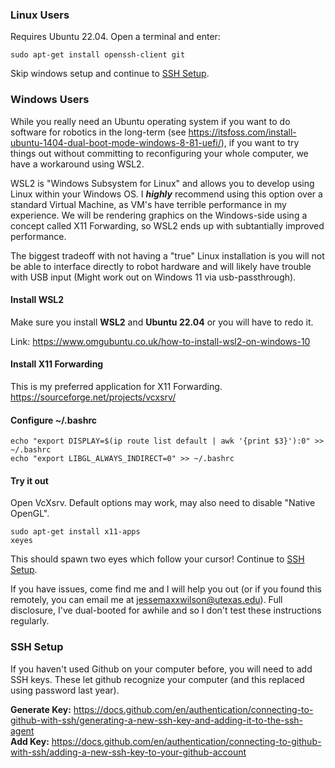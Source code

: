 ### Linux Users
Requires Ubuntu 22.04.
Open a terminal and enter:
```
sudo apt-get install openssh-client git
```
Skip windows setup and continue to [SSH Setup](#ssh-setup).

### Windows Users
While you really need an Ubuntu operating system if you want to do software for robotics in the long-term (see https://itsfoss.com/install-ubuntu-1404-dual-boot-mode-windows-8-81-uefi/), if you want to try things out without committing to reconfiguring your whole computer, we have a workaround using WSL2.

WSL2 is "Windows Subsystem for Linux" and allows you to develop using Linux within your Windows OS. I _**highly**_ recommend using this option over a standard Virtual Machine, as VM's have terrible performance in my experience. We will be rendering graphics on the Windows-side using a concept called X11 Forwarding, so WSL2 ends up with subtantially improved performance.

The biggest tradeoff with not having a "true" Linux installation is you will not be able to interface directly to robot hardware and will likely have trouble with USB input (Might work out on Windows 11 via usb-passthrough).

#### Install WSL2
Make sure you install **WSL2** and **Ubuntu 22.04** or you will have to redo it.

Link: https://www.omgubuntu.co.uk/how-to-install-wsl2-on-windows-10

#### Install X11 Forwarding
This is my preferred application for X11 Forwarding.
https://sourceforge.net/projects/vcxsrv/

#### Configure ~/.bashrc
```
echo "export DISPLAY=$(ip route list default | awk '{print $3}'):0" >> ~/.bashrc
echo "export LIBGL_ALWAYS_INDIRECT=0" >> ~/.bashrc
```

#### Try it out
Open VcXsrv. Default options may work, may also need to disable "Native OpenGL".
```
sudo apt-get install x11-apps
xeyes
```

This should spawn two eyes which follow your cursor! Continue to [SSH Setup](#ssh-setup).

If you have issues, come find me and I will help you out (or if you found this remotely, you can email me at jessemaxxwilson@utexas.edu).
Full disclosure, I've dual-booted for awhile and so I don't test these instructions regularly.

### SSH Setup 
If you haven't used Github on your computer before, you will need to add SSH keys. These let github recognize your computer (and this replaced using password last year).

**Generate Key:** https://docs.github.com/en/authentication/connecting-to-github-with-ssh/generating-a-new-ssh-key-and-adding-it-to-the-ssh-agent \
**Add Key:** https://docs.github.com/en/authentication/connecting-to-github-with-ssh/adding-a-new-ssh-key-to-your-github-account
